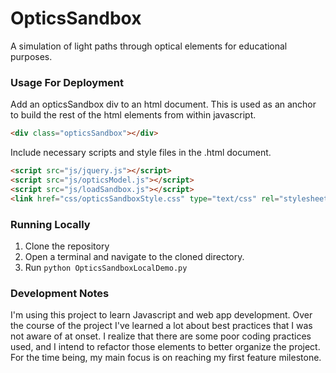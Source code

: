 # OpticsSandbox
A simulation of light paths through optical elements for educational purposes.

### Usage For Deployment
Add an opticsSandbox div to an html document. This is used as an anchor to build the rest of the html elements from within javascript.
``` html
<div class="opticsSandbox"></div>
```
Include necessary scripts and style files in the .html document.
``` html
<script src="js/jquery.js"></script>
<script src="js/opticsModel.js"></script>
<script src="js/loadSandbox.js"></script>
<link href="css/opticsSandboxStyle.css" type="text/css" rel="stylesheet">
```

### Running Locally
1. Clone the repository
2. Open a terminal and navigate to the cloned directory.
3. Run ```python OpticsSandboxLocalDemo.py```

### Development Notes
I'm using this project to learn Javascript and web app development. Over the course of the project I've learned a lot about best practices that I was not aware of at onset. I realize that there are some poor coding practices used, and I intend to refactor those elements to better organize the project. For the time being, my main focus is on reaching my first feature milestone.
